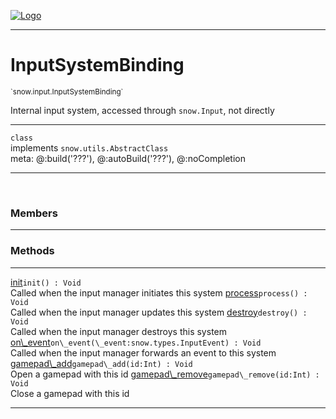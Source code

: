 
[![Logo](../../../images/logo.png)](../../../api/index.html)

---



<h1>InputSystemBinding</h1>
<small>`snow.input.InputSystemBinding`</small>

Internal input system, accessed through `snow.Input`, not directly

---

`class`<br/>implements <code><span>snow.utils.AbstractClass</span></code>
<span class="meta">
<br/>meta: @:build(&#x27;???&#x27;), @:autoBuild(&#x27;???&#x27;), @:noCompletion
</span>


---

&nbsp;
&nbsp;



<h3>Members</h3> <hr/>





<h3>Methods</h3> <hr/><span class="method apipage">
            <a name="init"><a class="lift" href="#init">init</a></a><code class="signature apipage">init() : Void</code><br/><span class="small_desc_flat">Called when the input manager initiates this system</span>
        </span>
    <span class="method apipage">
            <a name="process"><a class="lift" href="#process">process</a></a><code class="signature apipage">process() : Void</code><br/><span class="small_desc_flat">Called when the input manager updates this system</span>
        </span>
    <span class="method apipage">
            <a name="destroy"><a class="lift" href="#destroy">destroy</a></a><code class="signature apipage">destroy() : Void</code><br/><span class="small_desc_flat">Called when the input manager destroys this system</span>
        </span>
    <span class="method apipage">
            <a name="on_event"><a class="lift" href="#on_event">on\_event</a></a><code class="signature apipage">on\_event(\_event:snow.types.InputEvent<span></span>) : Void</code><br/><span class="small_desc_flat">Called when the input manager forwards an event to this system</span>
        </span>
    <span class="method apipage">
            <a name="gamepad_add"><a class="lift" href="#gamepad_add">gamepad\_add</a></a><code class="signature apipage">gamepad\_add(id:Int<span></span>) : Void</code><br/><span class="small_desc_flat">Open a gamepad with this id</span>
        </span>
    <span class="method apipage">
            <a name="gamepad_remove"><a class="lift" href="#gamepad_remove">gamepad\_remove</a></a><code class="signature apipage">gamepad\_remove(id:Int<span></span>) : Void</code><br/><span class="small_desc_flat">Close a gamepad with this id</span>
        </span>
    





---

&nbsp;
&nbsp;
&nbsp;
&nbsp;